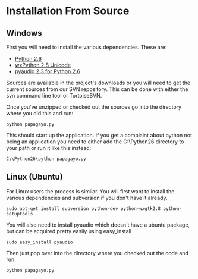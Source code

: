 # Installation From Source #

## Windows ##

First you will need to install the various dependencies.  These are:
  * [Python 2.6](http://www.python.org/ftp/python/2.6.6/python-2.6.6.msi)
  * [wxPython 2.8 Unicode](http://downloads.sourceforge.net/wxpython/wxPython2.8-win32-unicode-2.8.11.0-py26.exe)
  * [pyaudio 2.3 for Python 2.6](http://people.csail.mit.edu/hubert/pyaudio/packages/pyaudio-0.2.3.py26.exe)

Sources are available in the project's downloads or you will need to get the current sources from our SVN repository.  This can be done with either the svn command line tool or TortoiseSVN.

Once you've unzipped or checked out the sources go into the directory where you did this and run:
```
python papagayo.py
```

This should start up the application.  If you get a complaint about python not being an application you need to either add the C:\Python26 directory to your path or run it like this instead:
```
C:\Python26\python papagayo.py
```

## Linux (Ubuntu) ##

For Linux users the process is similar.  You will first want to install the various dependencies and subversion if you don't have it already.

```
sudo apt-get install subversion python-dev python-wxgtk2.8 python-setuptools
```

You will also need to install pyaudio which doesn't have a ubuntu package, but can be acquired pretty easily using easy\_install
```
sudo easy_install pyaudio
```

Then just pop over into the directory where you checked out the code and run:
```
python papagayo.py
```
